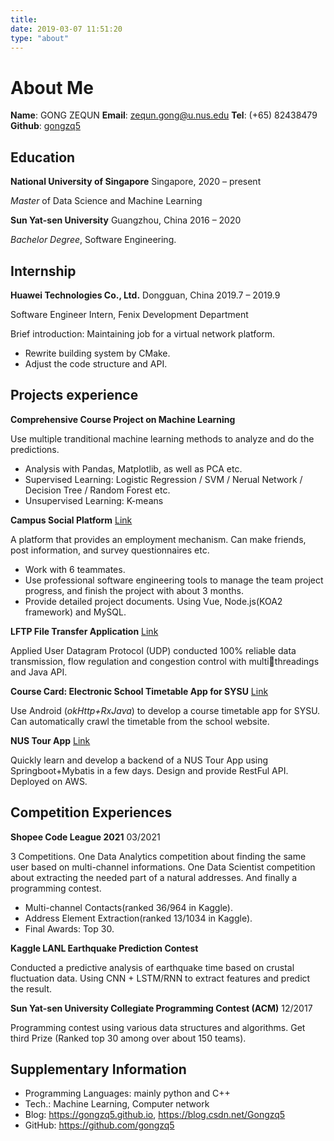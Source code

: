 ```yaml
---
title: 
date: 2019-03-07 11:51:20
type: "about"
---
```


# About Me

**Name**: GONG ZEQUN
**Email**: zequn.gong@u.nus.edu
**Tel**: (+65) 82438479 
**Github**: [gongzq5](https://github.com/gongzq5)

## Education

**National University of Singapore**  Singapore, 2020 – present

*Master* of Data Science and Machine Learning

**Sun Yat-sen University** Guangzhou, China 2016 – 2020

*Bachelor Degree*, Software Engineering.

## Internship

**Huawei Technologies Co., Ltd.** Dongguan, China 2019.7 – 2019.9

Software Engineer Intern, Fenix Development Department

Brief introduction: Maintaining job for a virtual network platform.

* Rewrite building system by CMake.
* Adjust the code structure and API.

## Projects experience

**Comprehensive Course Project on Machine Learning**

Use multiple tranditional machine learning methods to analyze and do the predictions.

* Analysis with Pandas, Matplotlib, as well as PCA etc.
* Supervised Learning: Logistic Regression / SVM / Nerual Network / Decision Tree / Random Forest etc.
* Unsupervised Learning: K-means

**Campus Social Platform**    [Link](https://hhhghh.github.io/Dashboard/)

A platform that provides an employment mechanism. Can make friends, post information, and survey questionnaires etc.

* Work with 6 teammates.
* Use professional software engineering tools to manage the team project progress, and finish the project with about 3 months.
* Provide detailed project documents. Using Vue, Node.js(KOA2 framework) and MySQL.

**LFTP File Transfer Application**    [Link](https://github.com/Gongzq5/LFTP)

Applied User Datagram Protocol (UDP) conducted 100% reliable data transmission, flow regulation and congestion control with multithreadings and Java API.

**Course Card: Electronic School Timetable App for SYSU**   [Link](https://github.com/Gongzq5/CourseCard)

Use Android (*okHttp+RxJava*) to develop a course timetable app for SYSU. Can automatically crawl the timetable from the school website.

**NUS Tour App**    [Link](https://github.com/nus-cs5224-team/Dashboard)

Quickly learn and develop a backend of a NUS Tour App using Springboot+Mybatis in a few days. Design and provide RestFul API.  Deployed on AWS. 

## Competition Experiences

**Shopee Code League 2021** 03/2021

3 Competitions. One Data Analytics competition about finding the same user based on multi-channel informations. One Data Scientist competition about extracting the needed part of a natural addresses. And finally a programming contest.

* Multi-channel Contacts(ranked 36/964 in Kaggle).
* Address Element Extraction(ranked 13/1034 in Kaggle).
* Final Awards: Top 30.

**Kaggle LANL Earthquake Prediction Contest**

Conducted a predictive analysis of earthquake time based on crustal fluctuation data. Using CNN + LSTM/RNN to extract features and
predict the result.

**Sun Yat-sen University Collegiate Programming Contest (ACM)** 12/2017

Programming contest using various data structures and algorithms. Get third Prize (Ranked top 30 among over about 150 teams).

## Supplementary Information 

* Programming Languages: mainly python and C++ 
* Tech.: Machine Learning, Computer network 
* Blog: https://gongzq5.github.io, https://blog.csdn.net/Gongzq5
* GitHub: https://github.com/gongzq5